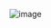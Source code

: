![image](https://user-images.githubusercontent.com/55356699/203157208-2e2e2672-90f4-424f-841f-8d0fbd0fd42d.png)
